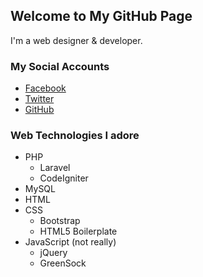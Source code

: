 ## Welcome to My GitHub Page

I'm a web designer & developer.

### My Social Accounts

- [Facebook](https://facebook.com/moharram82)
- [Twitter](https://twitter.com/moharram82)
- [GitHub](https://github.com/moharram82)

### Web Technologies I adore

- PHP
  - Laravel
  - CodeIgniter
- MySQL
- HTML
- CSS
  - Bootstrap
  - HTML5 Boilerplate
- JavaScript (not really)
  - jQuery
  - GreenSock
